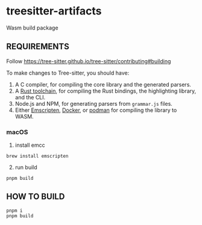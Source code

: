 # treesitter-artifacts

Wasm build package

## REQUIREMENTS

Follow https://tree-sitter.github.io/tree-sitter/contributing#building

To make changes to Tree-sitter, you should have:

1.  A C compiler, for compiling the core library and the generated parsers.
2.  A [Rust toolchain](https://rustup.rs/), for compiling the Rust bindings, the highlighting library, and the CLI.
3.  Node.js and NPM, for generating parsers from `grammar.js` files.
4.  Either [Emscripten](https://emscripten.org/), [Docker](https://www.docker.com/), or [podman](https://podman.io/) for compiling the library to WASM.

### macOS

1. install emcc

```
brew install emscripten
```

2. run build

```
pnpm build
```

## HOW TO BUILD

```console
pnpm i
pnpm build
```
